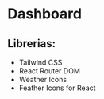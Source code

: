 # Dashboard

## Librerias:
- Tailwind CSS
- React Router DOM
- Weather Icons
- Feather Icons for React